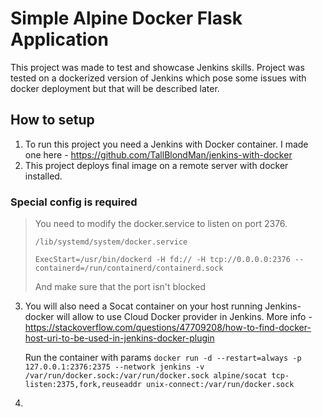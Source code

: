 # Simple Alpine Docker Flask Application

This project was made to test and showcase Jenkins skills.
Project was tested on a dockerized version of Jenkins which pose some issues with docker deployment but that will be described later.


## How to setup

1. To run this project you need a Jenkins with Docker container.
   I made one here - https://github.com/TallBlondMan/jenkins-with-docker
2. This project deploys final image on a remote server with docker installed.

 ### Special config is required 
   >
   > You need to modify the docker.service to listen on port 2376. 
   >
   >    `/lib/systemd/system/docker.service`
   >
   >    `ExecStart=/usr/bin/dockerd -H fd:// -H tcp://0.0.0.0:2376 --containerd=/run/containerd/containerd.sock`
   >
   > And make sure that the port isn't blocked

3. You will also need a Socat container on your host running Jenkins-docker will allow to use Cloud Docker provider in Jenkins.
   More info - https://stackoverflow.com/questions/47709208/how-to-find-docker-host-uri-to-be-used-in-jenkins-docker-plugin 

   Run the container with params
   `docker run -d --restart=always -p 127.0.0.1:2376:2375 --network jenkins -v /var/run/docker.sock:/var/run/docker.sock alpine/socat tcp-listen:2375,fork,reuseaddr unix-connect:/var/run/docker.sock`

4. 
